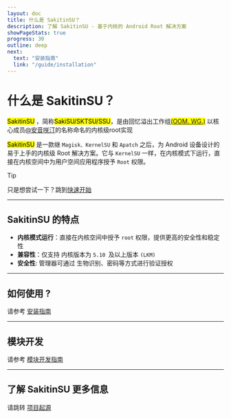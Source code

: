 ```yaml
---
layout: doc
title: 什么是 SakitinSU？
description: 了解 SakitinSU - 基于内核的 Android Root 解决方案
showPageStats: true
progress: 30
outline: deep
next:
  text: "安装指南"
  link: "/guide/installation"
---
```


# 什么是 SakitinSU？

<mark>SakitinSU</mark> ，简称<mark>SakiSU/SKTSU/SSU</mark>，是由回忆溢出工作组<mark>[(OOM. WG.)](https://oom-wg.dev)</mark>
以核心成员[@安音咲汀](https://github.com/TianwanTW)的名称命名的内核级root实现

<mark>SakitinSU</mark> 是一款继 `Magisk、KernelSU` 和 `Apatch` 之后，为 Android 设备设计的易于上手的内核级 Root 解决方案。它与 `KernelSU` 一样，在内核模式下运行，直接在内核空间中为用户空间应用程序授予 `Root` 权限。

> [!TIP]
> 只是想尝试一下？跳到[快速开始](installation.md)

---

## SakitinSU 的特点

- **内核模式运行**：直接在内核空间中授予 `root` 权限，提供更高的安全性和稳定性
- **兼容性**：仅支持 内核版本为 `5.10 `及以上版本 `(LKM)`
- **安全性**: 管理器可通过 生物识别、密码等方式进行验证授权

---

## 如何使用 ?

请参考 [安装指南](installation.md)

---

## 模块开发

请参考 [模块开发指南](../development/module-development.md)

---

## 了解 SakitinSU 更多信息

请跳转 [项目起源](../about/origin.md)
